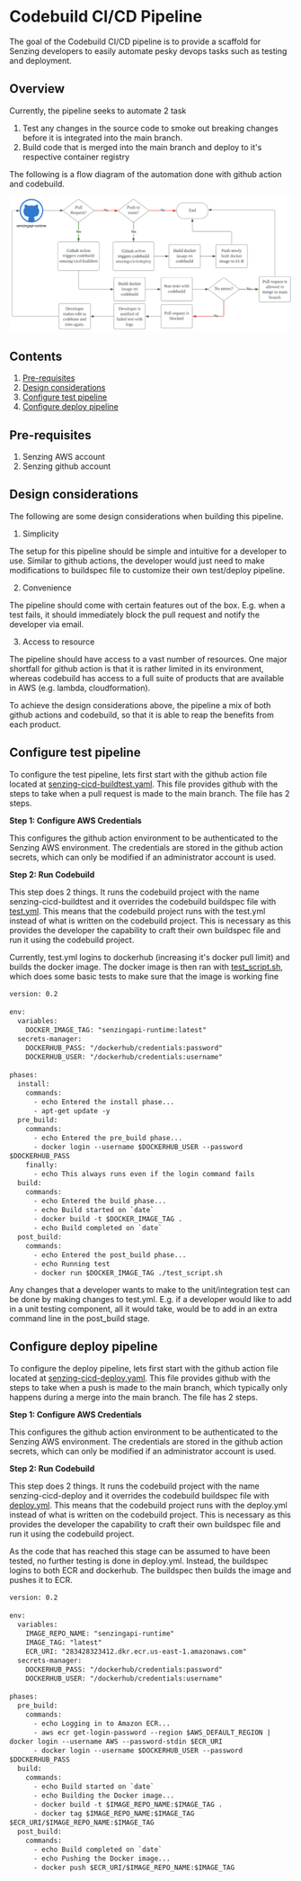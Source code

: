 # Codebuild CI/CD Pipeline

The goal of the Codebuild CI/CD pipeline is to provide a scaffold for Senzing developers to easily automate pesky devops tasks such as testing and deployment.

## Overview

Currently, the pipeline seeks to automate 2 task
1. Test any changes in the source code to smoke out breaking changes before it is integrated into the main branch.
1. Build code that is merged into the main branch and deploy to it's respective container registry

The following is a flow diagram of the automation done with github action and codebuild.

![flow diagram](/assets/codebuild-cicd-architecture-diagram.png)

## Contents
1. [Pre-requisites](#pre-requisites)
1. [Design considerations](#design-considerations)
1. [Configure test pipeline](#configure-test-pipeline)
1. [Configure deploy pipeline](#configure-deploy-pipeline)


## Pre-requisites
1. Senzing AWS account
1. Senzing github account

## Design considerations

The following are some design considerations when building this pipeline.

1. Simplicity
   
The setup for this pipeline should be simple and intuitive for a developer to use. Similar to github actions, the developer would just need to make modifications to buildspec file to customize their own test/deploy pipeline.
   
2. Convenience
   
The pipeline should come with certain features out of the box. E.g. when a test fails, it should immediately block the pull request and notify the developer via email.

3. Access to resource

The pipeline should have access to a vast number of resources. One major shortfall for github action is that it is rather limited in its environment, whereas codebuild has access to a full suite of products that are available in AWS (e.g. lambda, cloudformation).

To achieve the design considerations above, the pipeline a mix of both github actions and codebuild, so that it is able to reap the benefits from each product.

## Configure test pipeline

To configure the test pipeline, lets first start with the github action file located at [senzing-cicd-buildtest.yaml](/.github/workflows/senzing-cicd-buildtest.yaml). This file provides github with the steps to take when a pull request is made to the main branch. The file has 2 steps.

**Step 1: Configure AWS Credentials**

This configures the github action environment to be authenticated to the Senzing AWS environment. The credentials are stored in the github action secrets, which can only be modified if an administrator account is used.

**Step 2: Run Codebuild**

This step does 2 things. It runs the codebuild project with the name senzing-cicd-buildtest and it overrides the codebuild buildspec file with [test.yml](/cicd-test/test.yml). This means that the codebuild project runs with the test.yml instead of what is written on the codebuild project. This is necessary as this provides the developer the capability to craft their own buildspec file and run it using the codebuild project.

Currently, test.yml logins to dockerhub (increasing it's docker pull limit) and builds the docker image. The docker image is then ran with [test_script.sh](/cicd-test/test_script.sh), which does some basic tests to make sure that the image is working fine

```
version: 0.2

env:
  variables:
    DOCKER_IMAGE_TAG: "senzingapi-runtime:latest"
  secrets-manager:
    DOCKERHUB_PASS: "/dockerhub/credentials:password"
    DOCKERHUB_USER: "/dockerhub/credentials:username"

phases:
  install:
    commands:
      - echo Entered the install phase...
      - apt-get update -y
  pre_build:
    commands:
      - echo Entered the pre_build phase...
      - docker login --username $DOCKERHUB_USER --password $DOCKERHUB_PASS
    finally:
      - echo This always runs even if the login command fails 
  build:
    commands:
      - echo Entered the build phase...
      - echo Build started on `date`
      - docker build -t $DOCKER_IMAGE_TAG .
      - echo Build completed on `date`
  post_build:
    commands:
      - echo Entered the post_build phase...
      - echo Running test
      - docker run $DOCKER_IMAGE_TAG ./test_script.sh
```

Any changes that a developer wants to make to the unit/integration test can be done by making changes to test.yml. E.g. if a developer would like to add in a unit testing component, all it would take, would be to add in an extra command line in the post_build stage.

## Configure deploy pipeline

To configure the deploy pipeline, lets first start with the github action file located at [senzing-cicd-deploy.yaml](/.github/workflows/senzing-cicd-deploy.yaml). This file provides github with the steps to take when a push is made to the main branch, which typically only happens during a merge into the main branch. The file has 2 steps.

**Step 1: Configure AWS Credentials**

This configures the github action environment to be authenticated to the Senzing AWS environment. The credentials are stored in the github action secrets, which can only be modified if an administrator account is used.

**Step 2: Run Codebuild**

This step does 2 things. It runs the codebuild project with the name senzing-cicd-deploy and it overrides the codebuild buildspec file with [deploy.yml](/cicd-deploy/deploy.yml). This means that the codebuild project runs with the deploy.yml instead of what is written on the codebuild project. This is necessary as this provides the developer the capability to craft their own buildspec file and run it using the codebuild project.

As the code that has reached this stage can be assumed to have been tested, no further testing is done in deploy.yml. Instead, the buildspec logins to both ECR and dockerhub. The buildspec then builds the image and pushes it to ECR.

```
version: 0.2

env:
  variables:
    IMAGE_REPO_NAME: "senzingapi-runtime"
    IMAGE_TAG: "latest"
    ECR_URI: "283428323412.dkr.ecr.us-east-1.amazonaws.com"
  secrets-manager:
    DOCKERHUB_PASS: "/dockerhub/credentials:password"
    DOCKERHUB_USER: "/dockerhub/credentials:username"

phases:
  pre_build:
    commands:
      - echo Logging in to Amazon ECR...
      - aws ecr get-login-password --region $AWS_DEFAULT_REGION | docker login --username AWS --password-stdin $ECR_URI
      - docker login --username $DOCKERHUB_USER --password $DOCKERHUB_PASS
  build:
    commands:
      - echo Build started on `date`
      - echo Building the Docker image...          
      - docker build -t $IMAGE_REPO_NAME:$IMAGE_TAG .
      - docker tag $IMAGE_REPO_NAME:$IMAGE_TAG $ECR_URI/$IMAGE_REPO_NAME:$IMAGE_TAG      
  post_build:
    commands:
      - echo Build completed on `date`
      - echo Pushing the Docker image...
      - docker push $ECR_URI/$IMAGE_REPO_NAME:$IMAGE_TAG
```



